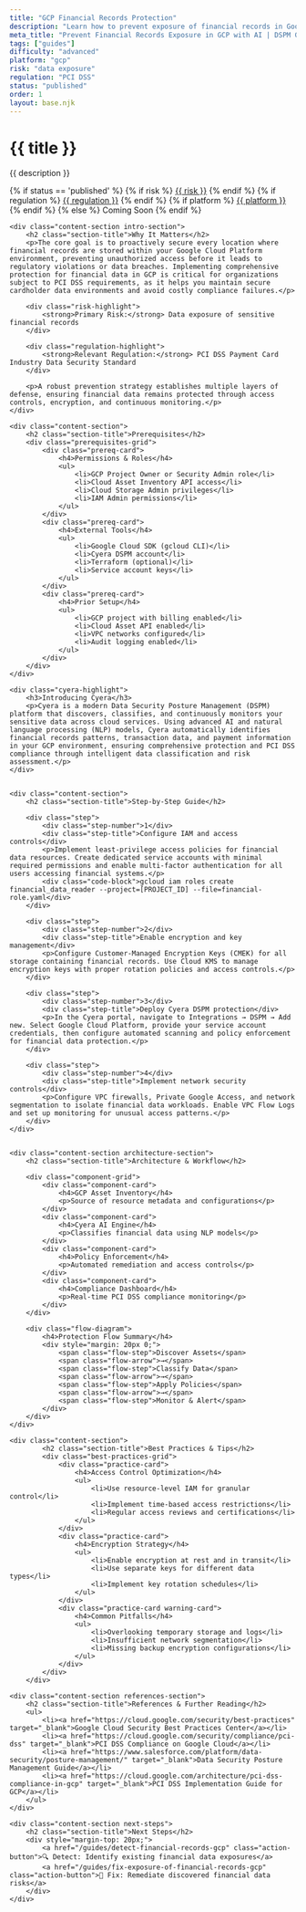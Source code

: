 ```yaml
---
title: "GCP Financial Records Protection"
description: "Learn how to prevent exposure of financial records in Google Cloud Platform environments. Follow step-by-step guidance for PCI DSS compliance."
meta_title: "Prevent Financial Records Exposure in GCP with AI | DSPM Guide"
tags: ["guides"]
difficulty: "advanced"
platform: "gcp"
risk: "data exposure"
regulation: "PCI DSS"
status: "published"
order: 1
layout: base.njk
---
```


<div class="container">
    <div class="header">
        <h1>{{ title }}</h1>
        <p>{{ description }}</p>
        <div class="guide-tags-container">
			<div class="guide-tags-wrapper">
		    {% if status == 'published' %}
		        {% if risk %}
		        <a href="/risk/{{ risk | downcase | replace: ' ', '-' }}/" class="guide-tag risk">{{ risk }}</a>
		        {% endif %}
		        {% if regulation %}
		        <a href="/regulation/{{ regulation | downcase | replace: ' ', '-' }}/" class="guide-tag regulation">{{ regulation }}</a>
		        {% endif %}
		        {% if platform %}
		        <a href="/platforms/{{ platform | downcase | replace: ' ', '-' }}/" class="guide-tag platform">{{ platform }}</a>
		        {% endif %}
		    {% else %}
		        <span class="guide-tag coming-soon">Coming Soon</span>
		    {% endif %}
		</div>
		</div>
    </div>

    <div class="content-section intro-section">
        <h2 class="section-title">Why It Matters</h2>
        <p>The core goal is to proactively secure every location where financial records are stored within your Google Cloud Platform environment, preventing unauthorized access before it leads to regulatory violations or data breaches. Implementing comprehensive protection for financial data in GCP is critical for organizations subject to PCI DSS requirements, as it helps you maintain secure cardholder data environments and avoid costly compliance failures.</p>
        
        <div class="risk-highlight">
            <strong>Primary Risk:</strong> Data exposure of sensitive financial records
        </div>
        
        <div class="regulation-highlight">
            <strong>Relevant Regulation:</strong> PCI DSS Payment Card Industry Data Security Standard
        </div>
        
        <p>A robust prevention strategy establishes multiple layers of defense, ensuring financial data remains protected through access controls, encryption, and continuous monitoring.</p>
    </div>

    <div class="content-section">
        <h2 class="section-title">Prerequisites</h2>
        <div class="prerequisites-grid">
            <div class="prereq-card">
                <h4>Permissions & Roles</h4>
                <ul>
                    <li>GCP Project Owner or Security Admin role</li>
                    <li>Cloud Asset Inventory API access</li>
                    <li>Cloud Storage Admin privileges</li>
                    <li>IAM Admin permissions</li>
                </ul>
            </div>
            <div class="prereq-card">
                <h4>External Tools</h4>
                <ul>
                    <li>Google Cloud SDK (gcloud CLI)</li>
                    <li>Cyera DSPM account</li>
                    <li>Terraform (optional)</li>
                    <li>Service account keys</li>
                </ul>
            </div>
            <div class="prereq-card">
                <h4>Prior Setup</h4>
                <ul>
                    <li>GCP project with billing enabled</li>
                    <li>Cloud Asset API enabled</li>
                    <li>VPC networks configured</li>
                    <li>Audit logging enabled</li>
                </ul>
            </div>
        </div>
    </div>
	
    <div class="cyera-highlight">
        <h3>Introducing Cyera</h3>
        <p>Cyera is a modern Data Security Posture Management (DSPM) platform that discovers, classifies, and continuously monitors your sensitive data across cloud services. Using advanced AI and natural language processing (NLP) models, Cyera automatically identifies financial records patterns, transaction data, and payment information in your GCP environment, ensuring comprehensive protection and PCI DSS compliance through intelligent data classification and risk assessment.</p>
    </div>
	

    <div class="content-section">
        <h2 class="section-title">Step-by-Step Guide</h2>
        
        <div class="step">
            <div class="step-number">1</div>
            <div class="step-title">Configure IAM and access controls</div>
            <p>Implement least-privilege access policies for financial data resources. Create dedicated service accounts with minimal required permissions and enable multi-factor authentication for all users accessing financial systems.</p>
            <div class="code-block">gcloud iam roles create financial_data_reader --project=[PROJECT_ID] --file=financial-role.yaml</div>
        </div>

        <div class="step">
            <div class="step-number">2</div>
            <div class="step-title">Enable encryption and key management</div>
            <p>Configure Customer-Managed Encryption Keys (CMEK) for all storage containing financial records. Use Cloud KMS to manage encryption keys with proper rotation policies and access controls.</p>
        </div>

        <div class="step">
            <div class="step-number">3</div>
            <div class="step-title">Deploy Cyera DSPM protection</div>
            <p>In the Cyera portal, navigate to Integrations → DSPM → Add new. Select Google Cloud Platform, provide your service account credentials, then configure automated scanning and policy enforcement for financial data protection.</p>
        </div>

        <div class="step">
            <div class="step-number">4</div>
            <div class="step-title">Implement network security controls</div>
            <p>Configure VPC firewalls, Private Google Access, and network segmentation to isolate financial data workloads. Enable VPC Flow Logs and set up monitoring for unusual access patterns.</p>
        </div>
    </div>


    <div class="content-section architecture-section">
        <h2 class="section-title">Architecture & Workflow</h2>
        
        <div class="component-grid">
            <div class="component-card">
                <h4>GCP Asset Inventory</h4>
                <p>Source of resource metadata and configurations</p>
            </div>
            <div class="component-card">
                <h4>Cyera AI Engine</h4>
                <p>Classifies financial data using NLP models</p>
            </div>
            <div class="component-card">
                <h4>Policy Enforcement</h4>
                <p>Automated remediation and access controls</p>
            </div>
            <div class="component-card">
                <h4>Compliance Dashboard</h4>
                <p>Real-time PCI DSS compliance monitoring</p>
            </div>
        </div>

        <div class="flow-diagram">
            <h4>Protection Flow Summary</h4>
            <div style="margin: 20px 0;">
                <span class="flow-step">Discover Assets</span>
                <span class="flow-arrow">→</span>
                <span class="flow-step">Classify Data</span>
                <span class="flow-arrow">→</span>
                <span class="flow-step">Apply Policies</span>
                <span class="flow-arrow">→</span>
                <span class="flow-step">Monitor & Alert</span>
            </div>
        </div>
    </div>

	<div class="content-section">
	        <h2 class="section-title">Best Practices & Tips</h2>
	        <div class="best-practices-grid">
	            <div class="practice-card">
	                <h4>Access Control Optimization</h4>
	                <ul>
	                    <li>Use resource-level IAM for granular control</li>
	                    <li>Implement time-based access restrictions</li>
	                    <li>Regular access reviews and certifications</li>
	                </ul>
	            </div>
	            <div class="practice-card">
	                <h4>Encryption Strategy</h4>
	                <ul>
	                    <li>Enable encryption at rest and in transit</li>
	                    <li>Use separate keys for different data types</li>
	                    <li>Implement key rotation schedules</li>
	                </ul>
	            </div>
	            <div class="practice-card warning-card">
	                <h4>Common Pitfalls</h4>
	                <ul>
	                    <li>Overlooking temporary storage and logs</li>
	                    <li>Insufficient network segmentation</li>
	                    <li>Missing backup encryption configurations</li>
	                </ul>
	            </div>
	        </div>
	    </div>

    <div class="content-section references-section">
        <h2 class="section-title">References & Further Reading</h2>
        <ul>
            <li><a href="https://cloud.google.com/security/best-practices" target="_blank">Google Cloud Security Best Practices Center</a></li>
            <li><a href="https://cloud.google.com/security/compliance/pci-dss" target="_blank">PCI DSS Compliance on Google Cloud</a></li>
            <li><a href="https://www.salesforce.com/platform/data-security/posture-management/" target="_blank">Data Security Posture Management Guide</a></li>
            <li><a href="https://cloud.google.com/architecture/pci-dss-compliance-in-gcp" target="_blank">PCI DSS Implementation Guide for GCP</a></li>
        </ul>
    </div>

    <div class="content-section next-steps">
        <h2 class="section-title">Next Steps</h2>
        <div style="margin-top: 20px;">
            <a href="/guides/detect-financial-records-gcp" class="action-button">🔍 Detect: Identify existing financial data exposures</a>
            <a href="/guides/fix-exposure-of-financial-records-gcp" class="action-button">🔧 Fix: Remediate discovered financial data risks</a>
        </div>
    </div>
</div>